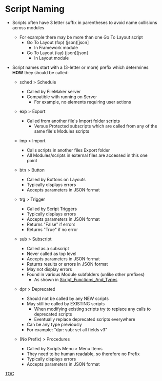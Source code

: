# Script Naming

- Scripts often have 3 letter suffix in parentheses to avoid name collisions across modules
  - For example there may be more than one Go To Layout script
    - Go To Layout (fxp) (json)[json]
      - In Framework module
    - Go To Layout (lay) (json)[json]
      - In Layout module

- Script names start with a (3-letter or more) prefix which determines **HOW** they should be called:
  - sched > Schedule
    - Called by FileMaker server
    - Compatible with running on Server 
      - For example, no elements requiring user actions
  - exp > Export
    - Called from another file's Import folder scripts
      - Versus Protected subscripts which are called from any of the same file's Modules scripts
  - imp > Import
    - Calls scripts in another files Export folder
    - All Modules/scripts in external files are accessed in this one point
  - btn > Button
    - Called by Buttons on Layouts
    - Typically displays errors
    - Accepts parameters in JSON format
  - trg > Trigger
    - Called by Script Triggers
    - Typically displays errors
    - Accepts parameters in JSON format
    - Returns "False" if errors
    - Returns "True" if no error
  - sub > Subscript
    - Called as a subscript
    - Never called as top level 
    - Accepts parameters in JSON format
    - Returns results or errors in JSON format
    - May not display errors
    - Found in various Module subfolders (unlike other prefixes)
      - As shown in [Script_Functions_And_Types](Script_Functions_And_Types.md)

  - dpr > Deprecated
    - Should not be called by any NEW scripts
    - May still be called by EXISTING scripts
      - When modifying existing scripts try to replace any calls to deprecated scripts
      - Eventually replace deprecated scripts everywhere
    - Can be any type previously
    - For example: "dpr: sub: set all fields v3"
  - (No Prefix) > Procedures
    - Called by Scripts Menu > Menu Items
    - They need to be human readable, so therefore no Prefix
    - Typically displays errors
    - Accepts parameters in JSON format

[TOC](TOC.md)
